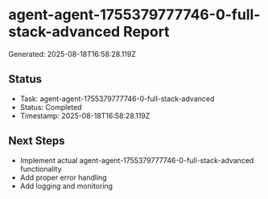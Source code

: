 # agent-agent-1755379777746-0-full-stack-advanced Report

Generated: 2025-08-18T16:58:28.119Z

## Status
- Task: agent-agent-1755379777746-0-full-stack-advanced
- Status: Completed
- Timestamp: 2025-08-18T16:58:28.119Z

## Next Steps
- Implement actual agent-agent-1755379777746-0-full-stack-advanced functionality
- Add proper error handling
- Add logging and monitoring

